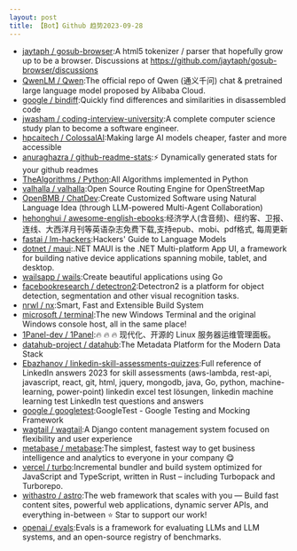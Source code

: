 ```yaml
---
layout: post
title: 【Bot】Github 趋势2023-09-28
---
```


* [jaytaph / gosub-browser](https://github.com/jaytaph/gosub-browser):A html5 tokenizer / parser that hopefully grow up to be a browser. Discussions at https://github.com/jaytaph/gosub-browser/discussions
* [QwenLM / Qwen](https://github.com/QwenLM/Qwen):The official repo of Qwen (通义千问) chat & pretrained large language model proposed by Alibaba Cloud.
* [google / bindiff](https://github.com/google/bindiff):Quickly find differences and similarities in disassembled code
* [jwasham / coding-interview-university](https://github.com/jwasham/coding-interview-university):A complete computer science study plan to become a software engineer.
* [hpcaitech / ColossalAI](https://github.com/hpcaitech/ColossalAI):Making large AI models cheaper, faster and more accessible
* [anuraghazra / github-readme-stats](https://github.com/anuraghazra/github-readme-stats):⚡ Dynamically generated stats for your github readmes
* [TheAlgorithms / Python](https://github.com/TheAlgorithms/Python):All Algorithms implemented in Python
* [valhalla / valhalla](https://github.com/valhalla/valhalla):Open Source Routing Engine for OpenStreetMap
* [OpenBMB / ChatDev](https://github.com/OpenBMB/ChatDev):Create Customized Software using Natural Language Idea (through LLM-powered Multi-Agent Collaboration)
* [hehonghui / awesome-english-ebooks](https://github.com/hehonghui/awesome-english-ebooks):经济学人(含音频)、纽约客、卫报、连线、大西洋月刊等英语杂志免费下载,支持epub、mobi、pdf格式, 每周更新
* [fastai / lm-hackers](https://github.com/fastai/lm-hackers):Hackers' Guide to Language Models
* [dotnet / maui](https://github.com/dotnet/maui):.NET MAUI is the .NET Multi-platform App UI, a framework for building native device applications spanning mobile, tablet, and desktop.
* [wailsapp / wails](https://github.com/wailsapp/wails):Create beautiful applications using Go
* [facebookresearch / detectron2](https://github.com/facebookresearch/detectron2):Detectron2 is a platform for object detection, segmentation and other visual recognition tasks.
* [nrwl / nx](https://github.com/nrwl/nx):Smart, Fast and Extensible Build System
* [microsoft / terminal](https://github.com/microsoft/terminal):The new Windows Terminal and the original Windows console host, all in the same place!
* [1Panel-dev / 1Panel](https://github.com/1Panel-dev/1Panel):🔥 🔥 🔥 现代化、开源的 Linux 服务器运维管理面板。
* [datahub-project / datahub](https://github.com/datahub-project/datahub):The Metadata Platform for the Modern Data Stack
* [Ebazhanov / linkedin-skill-assessments-quizzes](https://github.com/Ebazhanov/linkedin-skill-assessments-quizzes):Full reference of LinkedIn answers 2023 for skill assessments (aws-lambda, rest-api, javascript, react, git, html, jquery, mongodb, java, Go, python, machine-learning, power-point) linkedin excel test lösungen, linkedin machine learning test LinkedIn test questions and answers
* [google / googletest](https://github.com/google/googletest):GoogleTest - Google Testing and Mocking Framework
* [wagtail / wagtail](https://github.com/wagtail/wagtail):A Django content management system focused on flexibility and user experience
* [metabase / metabase](https://github.com/metabase/metabase):The simplest, fastest way to get business intelligence and analytics to everyone in your company 😋
* [vercel / turbo](https://github.com/vercel/turbo):Incremental bundler and build system optimized for JavaScript and TypeScript, written in Rust – including Turbopack and Turborepo.
* [withastro / astro](https://github.com/withastro/astro):The web framework that scales with you — Build fast content sites, powerful web applications, dynamic server APIs, and everything in-between ⭐️ Star to support our work!
* [openai / evals](https://github.com/openai/evals):Evals is a framework for evaluating LLMs and LLM systems, and an open-source registry of benchmarks.
